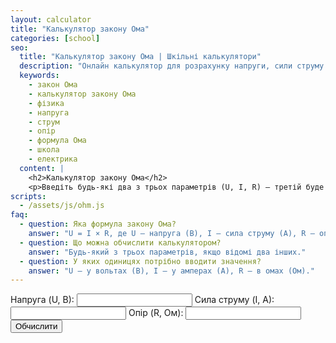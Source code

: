 ```yaml
---
layout: calculator
title: "Калькулятор закону Ома"
categories: [school]
seo:
  title: "Калькулятор закону Ома | Шкільні калькулятори"
  description: "Онлайн калькулятор для розрахунку напруги, сили струму або опору за формулою закону Ома (U = I × R). Зручно для учнів і студентів."
  keywords:
    - закон Ома
    - калькулятор закону Ома
    - фізика
    - напруга
    - струм
    - опір
    - формула Ома
    - школа
    - електрика
  content: |
    <h2>Калькулятор закону Ома</h2>
    <p>Введіть будь-які два з трьох параметрів (U, I, R) — третій буде розраховано автоматично.</p>
scripts:
  - /assets/js/ohm.js
faq:
  - question: Яка формула закону Ома?
    answer: "U = I × R, де U — напруга (В), I — сила струму (А), R — опір (Ом)."
  - question: Що можна обчислити калькулятором?
    answer: "Будь-який з трьох параметрів, якщо відомі два інших."
  - question: У яких одиницях потрібно вводити значення?
    answer: "U — у вольтах (В), I — у амперах (А), R — в омах (Ом)."
---
```


<form id="ohm-form" autocomplete="off">
  <label>
    Напруга (U, В):
    <input type="number" id="ohm-u" step="any">
  </label>
  <label>
    Сила струму (I, А):
    <input type="number" id="ohm-i" step="any">
  </label>
  <label>
    Опір (R, Ом):
    <input type="number" id="ohm-r" step="any">
  </label>
  <button type="submit">Обчислити</button>
</form>
<div id="ohm-result" class="result"></div>
